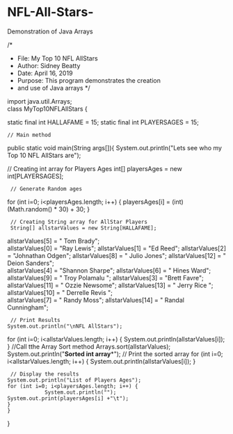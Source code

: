 # NFL-All-Stars-
Demonstration of Java Arrays



/*
* File: My Top 10 NFL AllStars
* Author: Sidney Beatty
* Date: April 16, 2019
* Purpose: This program demonstrates the creation
* and use of Java arrays 
*/

import java.util.Arrays;     
 class MyTop10NFLAllStars {

 static final int HALLAFAME = 15;
 static final int PLAYERSAGES = 15;
    
    // Main method
 public static void main(String args[]){
 System.out.println("Lets see who my Top 10 NFL AllStars are");
  
  // Creating int array for Players Ages
     int[] playersAges = new int[PLAYERSAGES];
     
     // Generate Random ages
 for (int i=0; i<playersAges.length; i++) {
playersAges[i] = (int) (Math.random() * 30)  + 30;
 }
     
     
     
     
     // Creating String array for AllStar Players
     String[] allstarValues = new String[HALLAFAME];
     
         
 allstarValues[5] = " Tom Brady";    
   allstarValues[0] = "Ray Lewis";
     allstarValues[1] = "Ed Reed";
      allstarValues[2] = "Johnathan Odgen";
       allstarValues[8] = " Julio Jones"; 
        allstarValues[12] = " Deion Sanders";  
         allstarValues[4] = "Shannon Sharpe";
          allstarValues[6] = " Hines Ward"; 
           allstarValues[9] = " Troy Polamalu ";
            allstarValues[3] = "Brett Favre";    
             allstarValues[11] = " Ozzie Newsome";
               allstarValues[13] = " Jerry Rice ";
                allstarValues[10] = " Derrelle Revis ";     
                 allstarValues[7] = " Randy Moss";
                  allstarValues[14] = " Randal Cunningham"; 
     
     // Print Results
    System.out.println("\nNFL AllStars");
for (int i=0; i<allstarValues.length; i++) {
 System.out.println(allstarValues[i]);
}
    //Call tthe Array Sort method
Arrays.sort(allstarValues);
System.out.println("******Sorted int array*******");
// Print the sorted array
for (int i=0; i<allstarValues.length; i++) {
System.out.println(allstarValues[i]);
  }  
    
     // Display the results
	System.out.println("List of Players Ages");
	for (int i=0; i<playersAges.length; i++) {
            	System.out.println("");
	System.out.print(playersAges[i] +"\t");
	} 
	}
 }
